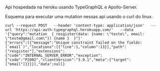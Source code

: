 Api hospedada na heroku usando TypeGraphQL e Apollo-Server.

Esquema para executar uma mutation nessas api usando o curl do linux.
```console
curl --request POST   --header 'content-type: application/json'   --url 'https://api-auth-typegraphql.herokuapp.com/'   --data '{"query":"mutation  { resgister(data: {name: \"teste\", email: \"teste@gmail.com\"}) {name }  }"}'
{"errors":[{"message":"Unique constraint failed on the fields: (`email`)","locations":[{"line":1,"column":13}],"path":["resgister"],"extensions":{"code":"INTERNAL_SERVER_ERROR","exception":{"code":"P2002","clientVersion":"3.9.1","meta":{"target":["email"]}}}}],"data":null}
```
